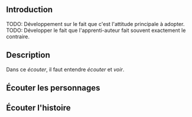 <!-- Page: #492 Écouter l'histoire et les personnages -->

## Introduction

<adminonly>
  TODO: Développement sur le fait que c'est l'attitude principale à adopter.
</adminonly>

<adminonly>
  TODO: Développer le fait que l'apprenti-auteur fait souvent exactement le contraire.
</adminonly>

## Description

Dans ce *écouter*, il faut entendre *écouter* et *voir*.

## Écouter les personnages

## Écouter l'histoire